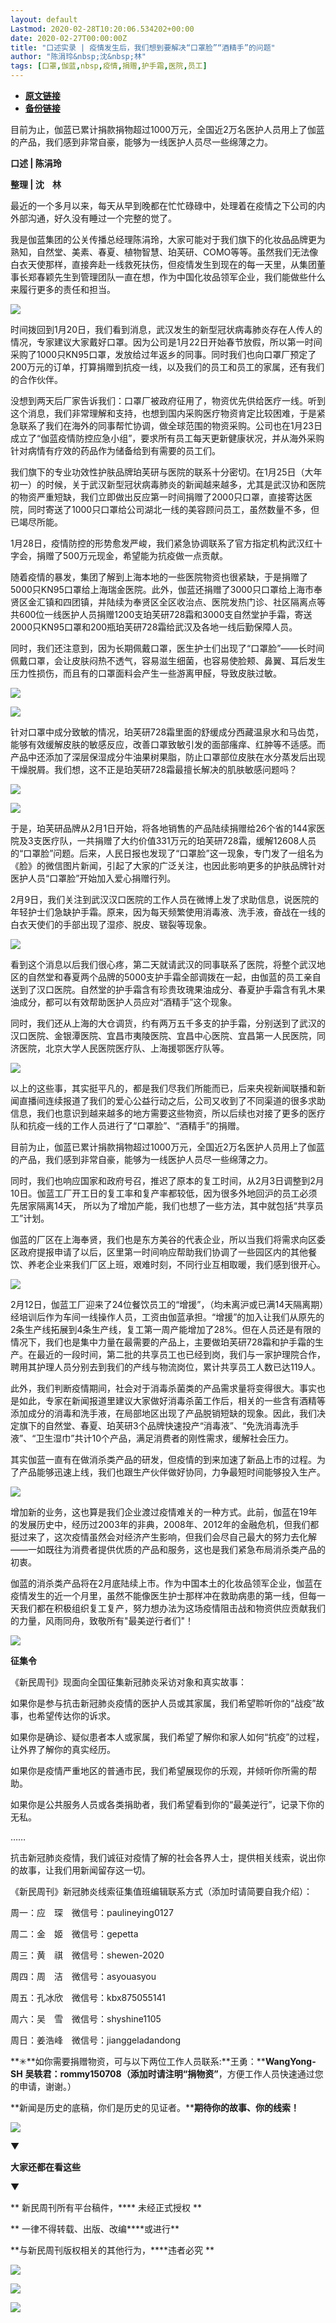 ```yaml
---
layout: default
Lastmod: 2020-02-28T10:20:06.534202+00:00
date: 2020-02-27T00:00:00Z
title: "口述实录 | 疫情发生后，我们想到要解决“口罩脸”“酒精手”的问题"
author: "陈涓玲&nbsp;沈&nbsp;林"
tags: [口罩,伽蓝,nbsp,疫情,捐赠,护手霜,医院,员工]
---
```


* [**原文链接**](https://mp.weixin.qq.com/s/7kOmjbnFGIIkQAZ5fK5IzQ)
* [**备份链接**](http://archive.ph/1Ndz1)


  

  

  

  

目前为止，伽蓝已累计捐款捐物超过1000万元，全国近2万名医护人员用上了伽蓝的产品，我们感到非常自豪，能够为一线医护人员尽一些绵薄之力。

  

  

  

  

**口述 | 陈涓玲**  

**整理 | 沈    林**

最近的一个多月以来，每天从早到晚都在忙忙碌碌中，处理着在疫情之下公司的内外部沟通，好久没有睡过一个完整的觉了。

我是伽蓝集团的公关传播总经理陈涓玲，大家可能对于我们旗下的化妆品品牌更为熟知，自然堂、美素、春夏、植物智慧、珀芙研、COMO等等。虽然我们无法像白衣天使那样，直接奔赴一线救死扶伤，但疫情发生到现在的每一天里，从集团董事长郑春颖先生到管理团队一直在想，作为中国化妆品领军企业，我们能做些什么来履行更多的责任和担当。

![](/images/post/dd44d8cff6619ecac4f22aea660ee285.jpg)

时间拨回到1月20日，我们看到消息，武汉发生的新型冠状病毒肺炎存在人传人的情况，专家建议大家戴好口罩。因为公司是1月22日开始春节放假，所以第一时间采购了1000只KN95口罩，发放给过年返乡的同事。同时我们也向口罩厂预定了200万元的订单，打算捐赠到抗疫一线，以及我们的员工和员工的家属，还有我们的合作伙伴。

没想到两天后厂家告诉我们：口罩厂被政府征用了，物资优先供给医疗一线。听到这个消息，我们非常理解和支持，也想到国内采购医疗物资肯定比较困难，于是紧急联系了我们在海外的同事帮忙协调，做全球范围的物资采购。公司也在1月23日成立了“伽蓝疫情防控应急小组”，要求所有员工每天更新健康状况，并从海外采购针对病情有疗效的药品作为储备给到有需要的员工们。

我们旗下的专业功效性护肤品牌珀芙研与医院的联系十分密切。在1月25日（大年初一）的时候，关于武汉新型冠状病毒肺炎的新闻越来越多，尤其是武汉协和医院的物资严重短缺，我们立即做出反应第一时间捐赠了2000只口罩，直接寄达医院，同时寄送了1000只口罩给公司湖北一线的美容顾问员工，虽然数量不多，但已竭尽所能。

1月28日，疫情防控的形势愈发严峻，我们紧急协调联系了官方指定机构武汉红十字会，捐赠了500万元现金，希望能为抗疫做一点贡献。

随着疫情的暴发，集团了解到上海本地的一些医院物资也很紧缺，于是捐赠了5000只KN95口罩给上海瑞金医院。此外，伽蓝还捐赠了3000只口罩给上海市奉贤区金汇镇和四团镇，并陆续为奉贤区全区收治点、医院发热门诊、社区隔离点等共600位一线医护人员捐赠1200支珀芙研728霜和3000支自然堂护手霜，寄送2000只KN95口罩和200瓶珀芙研728霜给武汉及各地一线后勤保障人员。

同时，我们还注意到，因为长期佩戴口罩，医生护士们出现了“口罩脸”——长时间佩戴口罩，会让皮肤闷热不透气，容易滋生细菌，也容易使脸颊、鼻翼、耳后发生压力性损伤，而且有的口罩面料会产生一些游离甲醛，导致皮肤过敏。

![](/images/post/07a2fcc666653f71f01caac893ac5803.jpg)

![](/images/post/44868235c8bcc0940658e0cd22df5739.jpg)  

针对口罩中成分致敏的情况，珀芙研728霜里面的舒缓成分西藏温泉水和马齿苋，能够有效缓解皮肤的敏感反应，改善口罩致敏引发的面部瘙痒、红肿等不适感。而产品中还添加了深层保湿成分牛油果树果脂，防止口罩部位皮肤在水分蒸发后出现干燥脱屑。我们想，这不正是珀芙研728霜最擅长解决的肌肤敏感问题吗？

![](/images/post/b7ab52686112ead72fd1652e75d6ea88.jpg)

![](/images/post/5d0e253bbe39dcfc3bee53fb1bbc2bdb.jpg)

于是，珀芙研品牌从2月1日开始，将各地销售的产品陆续捐赠给26个省的144家医院及3支医疗队，一共捐赠了大约价值331万元的珀芙研728霜，缓解12608人员的“口罩脸”问题。后来，人民日报也发现了“口罩脸”这一现象，专门发了一组名为《脸》的微信图片新闻，引起了大家的广泛关注，也因此影响更多的护肤品牌针对医护人员“口罩脸”开始加入爱心捐赠行列。

2月9日，我们关注到武汉汉口医院的工作人员在微博上发了求助信息，说医院的年轻护士们急缺护手霜。原来，因为每天频繁使用消毒液、洗手液，奋战在一线的白衣天使们的手部出现了湿疹、脱皮、皲裂等现象。

![](/images/post/7b63f5d4adaec3b9ddc41849b92d434d.jpg)

看到这个消息以后我们很心疼，第二天就请武汉的同事联系了医院，将整个武汉地区的自然堂和春夏两个品牌的5000支护手霜全部调拨在一起，由伽蓝的员工亲自送到了汉口医院。自然堂的护手霜含有珍贵玫瑰果油成分、春夏护手霜含有乳木果油成分，都可以有效帮助医护人员应对“酒精手”这个现象。

同时，我们还从上海的大仓调货，约有两万五千多支的护手霜，分别送到了武汉的汉口医院、金银潭医院、宜昌市夷陵医院、宜昌中心医院、宜昌第一人民医院，同济医院，北京大学人民医院医疗队、上海援鄂医疗队等。

![](/images/post/1e267c51dcd058dcd04c14cd79b0bf6f.jpg)

以上的这些事，其实挺平凡的，都是我们尽我们所能而已，后来央视新闻联播和新闻直播间连续报道了我们的爱心公益行动之后，公司又收到了不同渠道的很多求助信息，我们也意识到越来越多的地方需要这些物资，所以后续也对接了更多的医疗队和抗疫一线的工作人员进行了“口罩脸”、“酒精手”的捐赠。

目前为止，伽蓝已累计捐款捐物超过1000万元，全国近2万名医护人员用上了伽蓝的产品，我们感到非常自豪，能够为一线医护人员尽一些绵薄之力。

同时，我们也响应国家和政府号召，推迟了原本的复工时间，从2月3日调整到2月10日。伽蓝工厂开工日的复工率和复产率都较低，因为很多外地回沪的员工必须先居家隔离14天， 所以为了增加产能，我们也想了一些方法，其中就包括“共享员工”计划。

伽蓝的厂区在上海奉贤，我们也是东方美谷的代表企业，所以当我们将需求向区委区政府提报申请了以后，区里第一时间响应帮助我们协调了一些园区内的其他餐饮、养老企业来我们厂区上班，艰难时刻，不同行业互相取暖，我们感到很开心。

![](/images/post/849d07fb59b9793340d74c938e56aeea.jpg)

2月12日，伽蓝工厂迎来了24位餐饮员工的“增援”，（均未离沪或已满14天隔离期）经培训后作为车间一线操作人员，工资由伽蓝承担。“增援”的加入让我们从原先的2条生产线拓展到4条生产线，复工第一周产能增加了28%。但在人员还是有限的情况下，我们也是集中力量在最需要的产品上，主要做珀芙研728霜和护手霜的生产。在最近的一段时间，第二批的共享员工也已经到岗，我们与一家护理院合作，聘用其护理人员分别去到我们的产线与物流岗位，累计共享员工人数已达119人。

此外，我们判断疫情期间，社会对于消毒杀菌类的产品需求量将变得很大。事实也是如此，专家在新闻报道里建议大家做好消毒杀菌工作后，相关的一些含有酒精等添加成分的消毒和洗手液，在局部地区出现了产品脱销短缺的现象。因此，我们决定旗下的自然堂、春夏、珀芙研3个品牌快速投产“消毒液”、“免洗消毒洗手液”、“卫生湿巾”共计10个产品，满足消费者的刚性需求，缓解社会压力。

其实伽蓝一直有在做消杀类产品的研发，但疫情的到来加速了新品上市的过程。为了产品能够迅速上线，我们也跟生产伙伴做好协同，力争最短时间能够投入生产。

![](/images/post/dc4e75231b460f594e0f32160d37ab6d.jpg)

增加新的业务，这也算是我们企业渡过疫情难关的一种方式。此前，伽蓝在19年的发展历史中，经历过2003年的非典，2008年、2012年的金融危机，但我们都挺过来了，这次疫情虽然会对经济产生影响，但我们会尽自己最大的努力去化解——一如既往为消费者提供优质的产品和服务，这也是我们紧急布局消杀类产品的初衷。

伽蓝的消杀类产品将在2月底陆续上市。作为中国本土的化妆品领军企业，伽蓝在疫情发生的近一个月里，虽然不能像医生护士那样冲在救助病患的第一线，但每一天我们都在积极组织复工复产，努力想办法为这场疫情阻击战和物资供应贡献我们的力量，风雨同舟，致敬所有"最美逆行者们"！

![](/images/post/3397bbdf9853726ded83d37bf6ea4d7e.jpg)

**征集令**

《新民周刊》现面向全国征集新冠肺炎采访对象和真实故事：

如果你是参与抗击新冠肺炎疫情的医护人员或其家属，我们希望聆听你的“战疫”故事，也希望传达你的诉求。

如果你是确诊、疑似患者本人或家属，我们希望了解你和家人如何“抗疫”的过程，让外界了解你的真实经历。

如果你是疫情严重地区的普通市民，我们希望展现你的乐观，并倾听你所需的帮助。

如果你是公共服务人员或各类捐助者，我们希望看到你的“最美逆行”，记录下你的无私。

……

抗击新冠肺炎疫情，我们诚征对疫情了解的社会各界人士，提供相关线索，说出你的故事，让我们用新闻留存这一切。

《新民周刊》新冠肺炎线索征集值班编辑联系方式（添加时请简要自我介绍）：

周一：应　琛　微信号：paulineying0127

周二：金　姬　微信号：gepetta

周三：黄　祺　微信号：shewen-2020

周四：周　洁　微信号：asyouasyou

周五：孔冰欣　微信号：kbx875055141

周六：吴　雪　微信号：shyshine1105

周日：姜浩峰　微信号：jianggeladandong

**✳**如你需要捐赠物资，可与以下两位工作人员联系:**王勇：****WangYong-SH** **吴轶君：****rommy150708**（添加时请注明**“捐物资”**，方便工作人员快速通过您的申请，谢谢。）

**新闻是历史的底稿，你们是历史的见证者。****期待你的故事、你的线索！**

![](/images/post/1f5d8391583e261a286fb4c68551cf83.jpg)

▼

**大家还都在看这些**

▼

** 新民周刊所有平台稿件，**** 未经正式授权 **

** 一律不得转载、出版、改编****或进行**

**与新民周刊版权相关的其他行为，****违者必究 **

![](/images/post/0080b97cad225a0750e3f752812a3c93.jpg)

![](/images/post/7c6522cb0644092db78cac456deb9730.jpg)

![](/images/post/467caf62c4f9c3aeb66b0fe48844a184.jpg)


